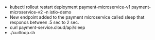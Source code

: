- kubectl rollout restart deployment payment-microservice-v1 payment-microservice-v2 -n istio-demo
- New endpoint added to the payment microservice called sleep that responds between .5 sec to 2 sec.
- curl payment-service.cloud/api/sleep
- ./curlloop.sh